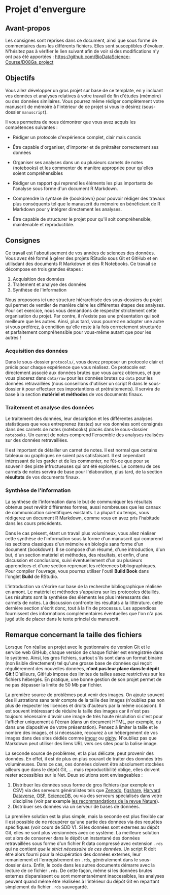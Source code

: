 # Projet d'envergure

## Avant-propos

Les consignes sont reprises dans ce document, ainsi que sous forme de commentaires dans les différents fichiers. Elles sont susceptibles d'évoluer. N'hésitez pas à vérifier le lien suivant afin de voir si des modifications n'y ont pas été apportées : https://github.com/BioDataScience-Course/D08Ga_project

## Objectifs

Vous allez développer un gros projet sur base de ce template, en y incluant vos données et analyses relatives à votre travail de fin d'études (mémoire) ou des données similaires. Vous pourrez même rédiger complètement votre manuscrit de mémoire à l'intérieur de ce projet si vous le désirez (sous-dossier `manuscript`).

Il vous permettra de nous démontrer que vous avez acquis les compétences suivantes :

- Rédiger un protocole d'expérience complet, clair mais concis

- Être capable d'organiser, d'importer et de prétraiter correctement ses données

- Organiser ses analyses dans un ou plusieurs carnets de notes (notebooks) et les commenter de manière appropriée pour qu'elles soient compréhensibles

- Rédiger un rapport qui reprend les éléments les plus importants de l'analyse sous forme d'un document R Markdown.

- Comprendre la syntaxe de {bookdown} pour pouvoir rédiger des travaux plus conséquents tel que le manuscrit du mémoire en bénéficiant de R Markdown pour y intégrer directement les analyses.

- Être capable de structurer le projet pour qu'il soit compréhensible, maintenable et reproductible.

## Consignes 

Ce travail est l'aboutissement de vos années de sciences des données. Vous avez été formé à gérer des projets RStudio sous Git et GitHub et en utilisdant des documents R Markdown et des R Notebooks. Ce travail se décompose en trois grandes étapes :

1. Acquisition des données
2. Traitement et analyse des données
3. Synthèse de l'information

Nous proposons ici une structure hiérarchisée des sous-dossiers du projet qui permet de ventiler de manière claire les différentes étapes des analyses. Pour cet exercice, nous vous demandons de respecter strictement cette organisation du projet. Par contre, il n'existe pas une présentation qui soit meilleure que les autres. Ainsi, plus tard, vous pourrez en adopter une autre si vous préférez, à condition qu'elle reste à la fois correctement structurée et parfaitement compréhensible pour vous-même autant que pour les autres !

### Acquisition des données

Dans le sous-dossier `protocols/`,  vous devez proposer un protocole clair et précis pour chaque expérience que vous réalisez. Ce protocole est directement associé aux données brutes que vous aurez obtenues, et que vous placerez dans `data/raw` pour les données brutes ou `data` pour les données retravaillées (nous conseillons d'utiliser un script R dans le sous-dossier `R` pour effectuer ces importantions et prétraitements). Il servira de base à la section **matériel et méthodes** de vos documents finaux.

### Traitement et analyse des données

Le traitement des données, leur description et les différentes analyses statistiques que vous entreprenez (testez) sur vos données sont consignés dans des carnets de notes (notebooks) placés dans le sous-dossier `notebooks`. Un carnet de notes comprend l'ensemble des analyses réalisées sur des données retravaillées. 

Il est important de détailler un carnet de notes. Il est normal que certains tableaux ou graphiques ne soient pas satisfaisant. Il est cependant intéressant de les garder et de les commenter, ne fût-ce que pour se souvenir des piste infructueuses qui ont été explorées. Le contenu de ces carnets de notes servira de base pour l'élaboration, plus tard, de la section **résultats** de vos documents finaux. 

### Synthèse de l'information

La synthèse de l'information dans le but de communiquer les résultats obtenus peut revêtir différentes formes, aussi nombreuses que les canaux de communication scientifiques existants. La plupart du temps, vous rédigerez un document R Markdown, comme vous en avez pris l'habitude dans les cours précédents.

Dans le cas présent, étant un travail plus volumineux, vous allez réaliser cette synthèse de l'information sous la forme d'un manuscrit qui comprend les sections classiques d'un mémoire en biologie sans forme d'un document {bookdown}. Il se compose d'un résumé, d'une introduction, d'un but, d'un section matériel et méthodes, des résultats, et enfin, d'une discussion et conclusions, suivi éventuellement d'un ou plusieurs apprendices et d'une section reprenant les références bibliographiques. Pour compiler l'ouvrage, vous pourrez utiliser l'outil **Build Book** dans l'onglet **Build** de RStudio.

L'introduction va s'écrire sur base de la recherche bibliographique réalisée en amont. Le matériel et méthodes s'appuiera sur les protocoles détaillés. Les résultats sont la synthèse des éléments les plus intéressants des carnets de notes. La discussion confronte les résultats à la littérature. cette dernière section s'écrit donc, tout à la fin de processus. Les appendices fournissent des informations complémentaires éventuelles que l'on n'a pas jugé utile de placer dans le texte princial du manuscrit.

## Remarque concernant la taille des fichiers

Lorsque l'on réalise un projet avec le gestionnaire de version Git et le service web GitHub, chaque version de chaque fichier est enregistrée dans le système. Ainsi, les gros fichiers, surtout s'ils sont dans un format binaire (non lisible directement) tel qu'une grosse base de données qui reçoit régulièrement des nouvelles données, **n'ont pas leur place dans le dépôt Git !** D'ailleurs, GitHub impose des limites de tailles assez restrictives sur les fichiers hébergés. En pratique, une bonne gestion de son projet permet de ne pas dépasser la limite de 50 Mb par fichier.

La première source de problèmes peut venir des images. On ajoute souvent des illustrations sans tenir compte de la taille des images (n'oubliez pas non plus de respecter les licences et droits d'auteurs par la même occasion). Il est souvent intéressant de réduire la taille des images car il n'est pas toujours nécessaire d'avoir une image de très haute résolution si c'est pour l'afficher uniquement à l'écran (dans un document HTML, par exemple, ou dans une diapositive de votre présentation). Pensez à limiter la taille et le nombre des images, et si nécessaire, recourez à un hébergement de vos images dans des sites dédiés comme [imgur](https://imgur.com) ou [giphy](https://giphy.com). N'oubliez pas que Markdown peut utiliser des liens URL vers ces sites pour la balise image.

La seconde source de problèmes, et la plus délicate, peut provenir des données. En effet, il est de plus en plus courant de traiter des données très volumineuses. Dans ce cas, ces données doivent être absolument stockées ailleurs que dans le dépôt Git, ... mais reproductibilité oblige, elles doivent rester accessibles sur le Net. Deux solutions sont envisageables :

1. Distribuer les données sous forme de gros fichiers (par exemple en CSV) via des serveurs généralistes tels que [Zenodo](https://zenodo.org), [figshare](https://figshare.com), [Harvard Dataverse](https://dataverse.harvard.edu), [OSF](https://osf.io), [ScienceDB](http://www.scidb.cn/en), ou via des serveurs spécialisés dans votre discipline (voir par exemple [les recommandations de la revue Nature](https://www.nature.com/sdata/policies/repositories)).
2. Distribuer ses données via un serveur de bases de données.

La première solution est la plus simple, mais la seconde est plus flexible car il est possible de ne récupérer qu'une partie des données via des requêtes spécifiques (voir cours de SDD V). Si les données sont externes au dépôt Git, elles ne sont plus versionnées avec ce système. La meilleure solution est alors de conserver dans le dépôt un instantané des données retravaillées sous forme d'un fichier R data compressé avec extension `.rds` qui ne contient *que le strict nécessaire de ces données*. Un script R doit être alors fourni pour la récupération des données externes, leur remaniement et l'enregistrement en `.rds`, généralement dans le sous-dossier `data`. Enfin, le code dans les autres documents démarre avec la lecture de ce fichier `.rds`. De cette façon, même si les données brutes externes disparaissent ou sont momentanément inaccessibles, les analyses peuvent quand même être réalisées à l'intérieur du dépôt Git en repartant simplement du fichier `.rds` sauvegardé.
